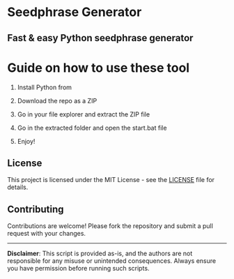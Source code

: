 # Seedphrase Generator       
         
## Fast & easy Python seedphrase generator         
              
# Guide on how to use these tool           
               
1. Install Python from           
   
2. Download the repo as a ZIP        
    
3. Go in your file explorer and extract the ZIP file      
          
4. Go in the extracted folder and open the start.bat file      
         
5. Enjoy!         
            
## License             
      
This project is licensed under the MIT License - see the [LICENSE](LICENSE) file for details.                 
    
## Contributing     
        
Contributions are welcome! Please fork the repository and submit a pull request with your changes.             
         
---       
        
**Disclaimer**: This script is provided as-is, and the authors are not responsible for any misuse or unintended consequences. Always ensure you have permission before running such scripts.            